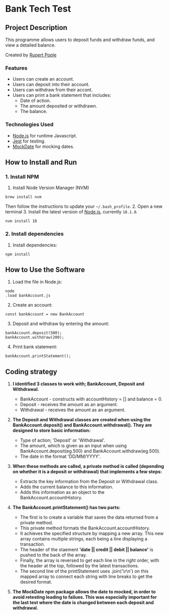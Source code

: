 # Bank Tech Test #

## Project Description ##
This programme allows users to deposit funds and withdraw funds, and view a detailed balance.

Created by [Rupert Pople](https://github.com/rupertpople)
### Features ###
* Users can create an account.
* Users can deposit into their account.
* Users can withdraw from their accont.
* Users can print a bank statement that includes:
  * Date of action.
  * The amount deposited or withdrawn.
  * The balance.

### Technologies Used ###
* [Node.js](https://nodejs.org/en/) for runtime Javascript.
* [Jest](https://jestjs.io/) for testing.
* [MockDate](https://www.npmjs.com/package/mockdate) for mocking dates.

## How to Install and Run ##
### 1. Install NPM ###
 1. Install Node Version Manager (NVM)
   ```
   brew install nvm
   ```
   Then follow the instructions to update your `~/.bash_profile`.
2. Open a new terminal
3. Install the latest version of [Node.js](https://nodejs.org/en/), currently `18.1.0`.
   ```
   nvm install 18
   ```

### 2. Install dependencies ###
1. Install dependencies:  
  ```
  npm install
  ```
## How to Use the Software ##
1. Load the file in Node.js:  
  ```
  node 
  .load bankAccount.js
  ```

2. Create an account:  
  ```
  const bankAccount = new BankAccount
  ```  

3. Deposit and withdraw by entering the amount:  
  ```
  bankAccount.deposit(500); 
  bankAccount.withdraw(200);
  ```
  
4. Print bank statement:  
  ```
  bankAccount.printStatement();
  ```  

## Coding strategy ##
1. **I identified 3 classes to work with; BankAccount, Deposit and Withdrawal.**  
    * BankAccount - constructs with accountHistory = [] and balance = 0.
    * Deposit - receives the amount as an argument.
    * Withdrawal - receives the amount as an argument.

2. **The Deposit and Withdrawal classes are created when using the BankAccount.deposit() and BankAccount.withdrawal(). They are designed to store basic information:**
    * Type of action; 'Deposit' or 'Withdrawal'.
    * The amount, which is given as an input when using BankAccount.deposit(eg.500) and BankAccount.withdraw(eg.500).
    * The date in the format 'DD/MM/YYYY'.  

3. **When these methods are called, a private method is called (depending on whether it is a deposit or withdrawal) that implements a few steps:**
    * Extracts the key information from the Deposit or Withdrawal class.
    * Adds the current balance to this information.
    * Adds this information as an object to the BankAccount.accountHistory.  

4. **The BankAccount.printStatement() has two parts:**
    * The first is to create a variable that saves the data returned from a private method.
    * This private method formats the BankAccount.accountHistory. 
    * It achieves the specified structure by mapping a new array. This new array contains multiple strings, each being a line displaying a transaction. 
    * The header of the staement **'date || credit || debit || balance'** is pushed to the back of the array.
    * Finally, the array is reversed to get each line in the right order, with the header at the top, followed by the latest transactions.
    * The second line of the printStatement uses .join('\r\n') on this mapped array to connect each string with line breaks to get the desired format.

  5. **The MockDate npm package allows the date to mocked, in order to avoid retesting leading to failues. This was especially important for the last test where the date is changed between each deposit and withdrawal.**





